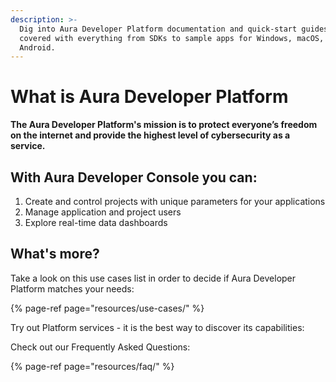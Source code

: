 ```yaml
---
description: >-
  Dig into Aura Developer Platform documentation and quick-start guides. You're
  covered with everything from SDKs to sample apps for Windows, macOS, iOS, and
  Android.
---
```


# What is Aura Developer Platform

**The Aura Developer Platform's mission is to protect everyone’s freedom on the internet and provide the highest level of cybersecurity as a service.**

## With Aura Developer Console you can:

1. Create and control projects with unique parameters for your applications
2. Manage application and project users
3. Explore real-time data dashboards

## What's more?

Take a look on this use cases list in order to decide if Aura Developer Platform matches your needs:

{% page-ref page="resources/use-cases/" %}

Try out Platform services - it is the best way to discover its capabilities:

Check out our Frequently Asked Questions:

{% page-ref page="resources/faq/" %}

